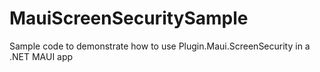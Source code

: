 # MauiScreenSecuritySample
 Sample code to demonstrate how to use Plugin.Maui.ScreenSecurity in a .NET MAUI app
